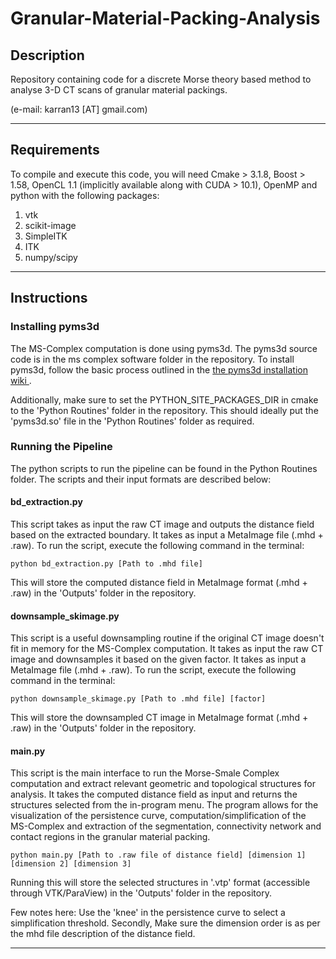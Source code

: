 # Granular-Material-Packing-Analysis

## Description 

Repository containing code for a discrete Morse theory based method to analyse 3-D CT scans of granular material packings. 

(e-mail: karran13 [AT] gmail.com)

---

## Requirements

To compile and execute this code, you will need Cmake > 3.1.8, Boost > 1.58, OpenCL 1.1 (implicitly available along with CUDA > 10.1), OpenMP and python with the following packages: 

1. vtk
2. scikit-image
3. SimpleITK
4. ITK
5. numpy/scipy

---

## Instructions

### Installing pyms3d

The MS-Complex computation is done using pyms3d. The pyms3d source code is in the ms complex software folder in the repository. To install pyms3d, follow the basic process outlined in the <a href = "https://bitbucket.org/vgl_iisc/mscomplex-3d/wiki/Installation"> the pyms3d installation wiki </a>. 

Additionally, make sure to set the PYTHON_SITE_PACKAGES_DIR in cmake to the 'Python Routines' folder in the repository. This should ideally put the 'pyms3d.so' file in the 'Python Routines' folder as required.  

### Running the Pipeline

The python scripts to run the pipeline can be found in the Python Routines folder. The scripts and their input formats are described below: 

#### bd_extraction.py 

This script takes as input the raw CT image and outputs the distance field based on the extracted boundary. It takes as input a MetaImage file (.mhd + .raw). To run the script, execute the following command in the terminal: 

`python bd_extraction.py [Path to .mhd file]` 

This will store the computed distance field in MetaImage format (.mhd + .raw) in the 'Outputs' folder in the repository.

#### downsample_skimage.py 

This script is a useful downsampling routine if the original CT image doesn't fit in memory for the MS-Complex computation. It takes as input the raw CT image and downsamples it based on the given factor. It takes as input a MetaImage file (.mhd + .raw). To run the script, execute the following command in the terminal: 

`python downsample_skimage.py [Path to .mhd file] [factor]` 

This will store the downsampled CT image in MetaImage format (.mhd + .raw) in the 'Outputs' folder in the repository.

#### main.py 

This script is the main interface to run the Morse-Smale Complex computation and extract relevant geometric and topological structures for analysis. It takes the computed distance field as input and returns the structures selected from the in-program menu. The program allows for the visualization of the persistence curve, computation/simplification of the MS-Complex and extraction of the segmentation, connectivity network and contact regions in the granular material packing.  

`python main.py [Path to .raw file of distance field] [dimension 1] [dimension 2] [dimension 3]` 

Running this will store the selected structures in '.vtp' format (accessible through VTK/ParaView) in the 'Outputs' folder in the repository.

Few notes here: Use the 'knee' in the persistence curve to select a simplification threshold. Secondly, Make sure the dimension order is as per the mhd file description of the distance field.

---
